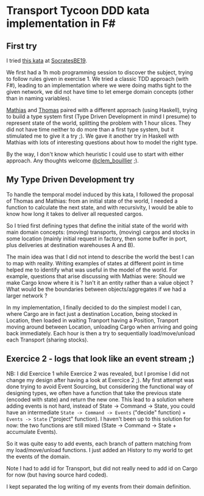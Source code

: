 # Transport Tycoon DDD kata implementation in F\#

## First try

I tried [this kata](https://github.com/Softwarepark/exercises/blob/master/transport-tycoon.md) at [SocratesBE19](https://socratesbe.org).

We first had a 1h mob programming session to discover the subject, trying to follow rules given in exercise 1. We tried a classic TDD approach (with F#), leading to an implementation where we were doing maths tight to the given network, we did not have time to let emerge domain concepts (other than in naming variables).

[Mathias](https://twitter.com/mathiasverraes) and [Thomas](https://twitter.com/tcoopman) paired with a different approach (using Haskell), trying to build a type system first (Type Driven Development in mind I presume) to represent state of the world, splitting the problem with 1 hour slices. They did not have time neither to do more than a first type system, but it stimulated me to give it a try ;). We gave it another try in Haskell with Mathias with lots of interesting questions about how to model the right type.

By the way, I don't know which heuristic I could use to start with either approach. Any thoughts welcome [@clem_bouillier](https://twitter.com/clem_bouillier) ;).

## My Type Driven Development try

To handle the temporal model induced by this kata, I followed the proposal of Thomas and Mathias: from an initial state of the world, I needed a function to calculate the next state, and with recursivity, I would be able to know how long it takes to deliver all requested cargos.

So I tried first defining types that define the initial state of the world with main domain concepts: (moving) transports, (moving) cargos and stocks in some location (mainly initial request in factory, then some buffer in port, plus deliveries at destination warehouses A and B).

The main idea was that I did not intend to describe the world the best I can to map with reality. Writing examples of states at different point in time helped me to identify what was useful in the model of the world. For example, questions that arise discussing with Mathias were: Should we make Cargo know where it is ? Isn't it an entity rather than a value object ? What would be the boundaries between objects/aggregates if we had a larger network ?

In my implementation, I finally decided to do the simplest model I can, where Cargo are in fact just a destination Location, being stocked in Location, then loaded in waiting Tranport having a Position, Tranport moving around between Location, unloading Cargo when arriving and going back immediately. Each hour is then a try to sequentially load/move/unload each Transport (sharing stocks).

## Exercice 2 - logs that look like an event stream ;)

NB: I did Exercice 1 while Exercice 2 was revealed, but I promise I did not change my design after having a look at Exercice 2 ;). My first attempt was done trying to avoid Event Sourcing, but considering the functional way of designing types, we often have a function that take the previous state (encoded with state) and return the new one. This lead to a solution where adding events is not hard, instead of State -> Command -> State, you could have an intermediate `State -> Command -> Events` ("decide" function) + `Events -> State` ("project" function). I haven't been up to this solution for now: the two functions are still mixed (State -> Command -> State + accumulate Events).

So it was quite easy to add events, each branch of pattern matching from my load/move/unload functions. I just added an History to my world to get the events of the domain.

Note I had to add id for Transport, but did not really need to add id on Cargo for now (but having source hard coded).

I kept separated the log writing of my events from their domain definition.
